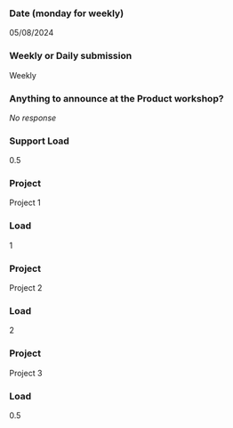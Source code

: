 ### Date (monday for weekly)

05/08/2024

### Weekly or Daily submission

Weekly

### Anything to announce at the Product workshop?

_No response_

### Support Load

0.5

### Project

Project 1

### Load

1

### Project

Project 2

### Load

2

### Project

Project 3

### Load

0.5
